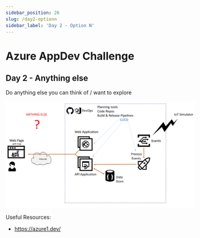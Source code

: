 ```yaml
---
sidebar_position: 26
slug: /day2-optionn
sidebar_label: 'Day 2 - Option N'
---
```

# Azure AppDev Challenge

## Day 2 - Anything else 

Do anything else you can think of / want to explore

![](../images/slide27.png)

Useful Resources:

- <https://azure1.dev/>